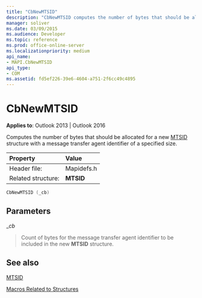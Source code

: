 ```yaml
---
title: "CbNewMTSID"
description: "CbNewMTSID computes the number of bytes that should be allocated for a new MTSID structure with a message transfer agent identifier of a specified size."
manager: soliver
ms.date: 03/09/2015
ms.audience: Developer
ms.topic: reference
ms.prod: office-online-server
ms.localizationpriority: medium
api_name:
- MAPI.CbNewMTSID
api_type:
- COM
ms.assetid: fd5ef226-39e6-4604-a751-2f6cc49c4895
---
```


# CbNewMTSID

  
  
**Applies to**: Outlook 2013 | Outlook 2016 
  
Computes the number of bytes that should be allocated for a new [MTSID](mtsid.md) structure with a message transfer agent identifier of a specified size. 
  
|Property |Value |
|:-----|:-----|
|Header file:  <br/> |Mapidefs.h  <br/> |
|Related structure:  <br/> |**MTSID** <br/> |
   
```cpp
CbNewMTSID (_cb)
```

## Parameters

 __cb_
  
> Count of bytes for the message transfer agent identifier to be included in the new **MTSID** structure. 
    
## See also



[MTSID](mtsid.md)


[Macros Related to Structures](macros-related-to-structures.md)

